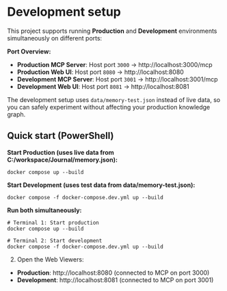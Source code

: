 
Development setup
=================

This project supports running **Production** and **Development** environments simultaneously on different ports:

**Port Overview:**
- **Production MCP Server**: Host port `3000` → http://localhost:3000/mcp  
- **Production Web UI**: Host port `8080` → http://localhost:8080
- **Development MCP Server**: Host port `3001` → http://localhost:3001/mcp
- **Development Web UI**: Host port `8081` → http://localhost:8081

The development setup uses `data/memory-test.json` instead of live data, so you can safely experiment without affecting your production knowledge graph.

Quick start (PowerShell)
------------------------

**Start Production (uses live data from C:/workspace/Journal/memory.json):**

    docker compose up --build

**Start Development (uses test data from data/memory-test.json):**

    docker compose -f docker-compose.dev.yml up --build

**Run both simultaneously:**

    # Terminal 1: Start production
    docker compose up --build
    
    # Terminal 2: Start development  
    docker compose -f docker-compose.dev.yml up --build

2) Open the Web Viewers:

- **Production**: http://localhost:8080 (connected to MCP on port 3000)
- **Development**: http://localhost:8081 (connected to MCP on port 3001)


